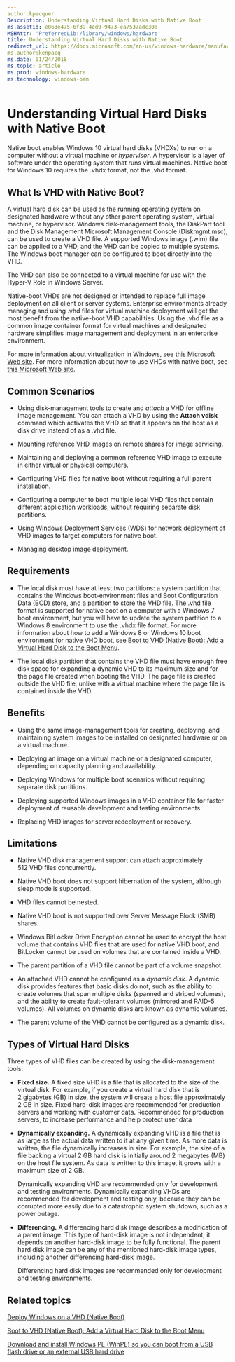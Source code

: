 ```yaml
---
author:kpacquer
Description: Understanding Virtual Hard Disks with Native Boot
ms.assetid: e063e475-6f39-4ed9-9473-ea7537adc30a
MSHAttr: 'PreferredLib:/library/windows/hardware'
title: Understanding Virtual Hard Disks with Native Boot
redirect_url: https://docs.microsoft.com/en-us/windows-hardware/manufacture/desktop/deploy-windows-on-a-vhd--native-boot
ms.author:kenpacq
ms.date: 01/24/2018
ms.topic: article
ms.prod: windows-hardware
ms.technology: windows-oem
---
```


# Understanding Virtual Hard Disks with Native Boot


Native boot enables Windows 10 virtual hard disks (VHDXs) to run on a computer without a virtual machine or *hypervisor*. A hypervisor is a layer of software under the operating system that runs virtual machines. Native boot for Windows 10 requires the .vhdx format, not the .vhd format.

## <span id="BKMK_whatIsVHD"></span><span id="bkmk_whatisvhd"></span><span id="BKMK_WHATISVHD"></span>What Is VHD with Native Boot?


A virtual hard disk can be used as the running operating system on designated hardware without any other parent operating system, virtual machine, or hypervisor. Windows disk-management tools, the DiskPart tool and the Disk Management Microsoft Management Console (Diskmgmt.msc), can be used to create a VHD file. A supported Windows image (.wim) file can be applied to a VHD, and the VHD can be copied to multiple systems. The Windows boot manager can be configured to boot directly into the VHD.

The VHD can also be connected to a virtual machine for use with the Hyper-V Role in Windows Server.

Native-boot VHDs are not designed or intended to replace full image deployment on all client or server systems. Enterprise environments already managing and using .vhd files for virtual machine deployment will get the most benefit from the native-boot VHD capabilities. Using the .vhd file as a common image container format for virtual machines and designated hardware simplifies image management and deployment in an enterprise environment.

For more information about virtualization in Windows, see [this Microsoft Web site](http://go.microsoft.com/fwlink/?LinkId=142055). For more information about how to use VHDs with native boot, see [this Microsoft Web site](http://go.microsoft.com/fwlink/?LinkId=142054).

## <span id="BKMK_commonScenarios"></span><span id="bkmk_commonscenarios"></span><span id="BKMK_COMMONSCENARIOS"></span>Common Scenarios

-   Using disk-management tools to create and *attach* a VHD for offline image management. You can attach a VHD by using the **Attach vdisk** command which activates the VHD so that it appears on the host as a disk drive instead of as a .vhd file.

-   Mounting reference VHD images on remote shares for image servicing.

-   Maintaining and deploying a common reference VHD image to execute in either virtual or physical computers.

-   Configuring VHD files for native boot without requiring a full parent installation.

-   Configuring a computer to boot multiple local VHD files that contain different application workloads, without requiring separate disk partitions.

-   Using Windows Deployment Services (WDS) for network deployment of VHD images to target computers for native boot.

-   Managing desktop image deployment.


## <span id="BKMK_requirements"></span><span id="bkmk_requirements"></span><span id="BKMK_REQUIREMENTS"></span>Requirements

-   The local disk must have at least two partitions: a system partition that contains the Windows boot-environment files and Boot Configuration Data (BCD) store, and a partition to store the VHD file. The .vhd file format is supported for native boot on a computer with a Windows 7 boot environment, but you will have to update the system partition to a Windows 8 environment to use the .vhdx file format. For more information about how to add a Windows 8 or Windows 10 boot environment for native VHD boot, see [Boot to VHD (Native Boot): Add a Virtual Hard Disk to the Boot Menu](boot-to-vhd--native-boot--add-a-virtual-hard-disk-to-the-boot-menu.md).

-   The local disk partition that contains the VHD file must have enough free disk space for expanding a dynamic VHD to its maximum size and for the page file created when booting the VHD. The page file is created outside the VHD file, unlike with a virtual machine where the page file is contained inside the VHD.

## <span id="BKMK_benefits"></span><span id="bkmk_benefits"></span><span id="BKMK_BENEFITS"></span>Benefits

-   Using the same image-management tools for creating, deploying, and maintaining system images to be installed on designated hardware or on a virtual machine.

-   Deploying an image on a virtual machine or a designated computer, depending on capacity planning and availability.

-   Deploying Windows for multiple boot scenarios without requiring separate disk partitions.

-   Deploying supported Windows images in a VHD container file for faster deployment of reusable development and testing environments.

-   Replacing VHD images for server redeployment or recovery.

## <span id="BKMK_limitations"></span><span id="bkmk_limitations"></span><span id="BKMK_LIMITATIONS"></span>Limitations

-   Native VHD disk management support can attach approximately 512 VHD files concurrently.

-   Native VHD boot does not support hibernation of the system, although sleep mode is supported.

-   VHD files cannot be nested.

-   Native VHD boot is not supported over Server Message Block (SMB) shares.

-   Windows BitLocker Drive Encryption cannot be used to encrypt the host volume that contains VHD files that are used for native VHD boot, and BitLocker cannot be used on volumes that are contained inside a VHD.

-   The parent partition of a VHD file cannot be part of a volume snapshot.

-   An attached VHD cannot be configured as a *dynamic disk*. A dynamic disk provides features that basic disks do not, such as the ability to create volumes that span multiple disks (spanned and striped volumes), and the ability to create fault-tolerant volumes (mirrored and RAID-5 volumes). All volumes on dynamic disks are known as dynamic volumes.

-   The parent volume of the VHD cannot be configured as a dynamic disk.

## <span id="BKMK_typesOfVHDs"></span><span id="bkmk_typesofvhds"></span><span id="BKMK_TYPESOFVHDS"></span>Types of Virtual Hard Disks


Three types of VHD files can be created by using the disk-management tools:

-   **Fixed size.** A fixed size VHD is a file that is allocated to the size of the virtual disk. For example, if you create a virtual hard disk that is 2 gigabytes (GB) in size, the system will create a host file approximately 2 GB in size. Fixed hard-disk images are recommended for production servers and working with customer data. Recommended for production servers, to increase performance and help protect user data


-   **Dynamically expanding.** A dynamically expanding VHD is a file that is as large as the actual data written to it at any given time. As more data is written, the file dynamically increases in size. For example, the size of a file backing a virtual 2 GB hard disk is initially around 2 megabytes (MB) on the host file system. As data is written to this image, it grows with a maximum size of 2 GB.

    Dynamically expanding VHD are recommended only for development and testing environments. Dynamically expanding VHDs are recommended for development and testing only, because they can be corrupted more easily due to a catastrophic system shutdown, such as a power outage.

-   **Differencing.** A differencing hard disk image describes a modification of a parent image. This type of hard-disk image is not independent; it depends on another hard-disk image to be fully functional. The parent hard disk image can be any of the mentioned hard-disk image types, including another differencing hard-disk image.

    Differencing hard disk images are recommended only for development and testing environments.

## <span id="related_topics"></span>Related topics


[Deploy Windows on a VHD (Native Boot)](deploy-windows-on-a-vhd--native-boot.md)

[Boot to VHD (Native Boot): Add a Virtual Hard Disk to the Boot Menu](boot-to-vhd--native-boot--add-a-virtual-hard-disk-to-the-boot-menu.md)

[Download and install Windows PE (WinPE) so you can boot from a USB flash drive or an external USB hard drive](download-and-install-windows-pe--winpe--so-you-can-boot-from-a-usb-flash-drive-or-an-external-usb-hard-drive.md)

 

 






